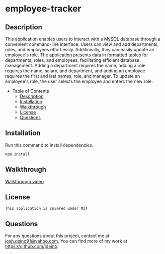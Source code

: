 # employee-tracker

## Description
This application enables users to interact with a MySQL database through a convenient command-line interface. Users can view and add departments, roles, and employees effortlessly. Additionally, they can easily update an employee's role. The application presents data in formatted tables for departments, roles, and employees, facilitating efficient database management. Adding a department requires the name, adding a role requires the name, salary, and department, and adding an employee requires the first and last names, role, and manager. To update an employee's role, the user selects the employee and enters the new role.

- Table of Contents
  - [Description](#description)
  - [Installation](#installation)
  - [Walkthrough](#walkthrough)
  - [License](#license)
  - [Questions](#questions)

## Installation
Run this command to install dependencies. 
```
npm install
```

## Walkthrough
[Walkthrough video](https://drive.google.com/file/d/1jOUGybC4QLX8dXzMoeDY_lyi8z0pl2lV/view)


## License
```
This application is covered under MIT
```

## Questions
For any questions about this project, contact me at josh.deino91@yahoo.com. You can find more of my work at https://github.com/jdeino.

